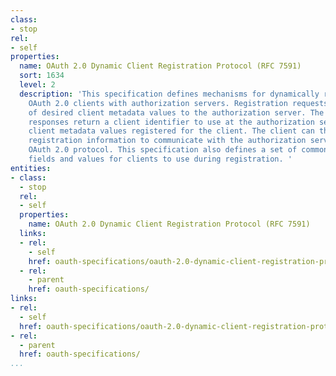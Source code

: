 ```yaml
---
class:
- stop
rel:
- self
properties:
  name: OAuth 2.0 Dynamic Client Registration Protocol (RFC 7591)
  sort: 1634
  level: 2
  description: 'This specification defines mechanisms for dynamically registering
    OAuth 2.0 clients with authorization servers. Registration requests send a set
    of desired client metadata values to the authorization server. The resulting registration
    responses return a client identifier to use at the authorization server and the
    client metadata values registered for the client. The client can then use this
    registration information to communicate with the authorization server using the
    OAuth 2.0 protocol. This specification also defines a set of common client metadata
    fields and values for clients to use during registration. '
entities:
- class:
  - stop
  rel:
  - self
  properties:
    name: OAuth 2.0 Dynamic Client Registration Protocol (RFC 7591)
  links:
  - rel:
    - self
    href: oauth-specifications/oauth-2.0-dynamic-client-registration-protocol-rfc-7591.md
  - rel:
    - parent
    href: oauth-specifications/
links:
- rel:
  - self
  href: oauth-specifications/oauth-2.0-dynamic-client-registration-protocol-rfc-7591.md
- rel:
  - parent
  href: oauth-specifications/
...
```

